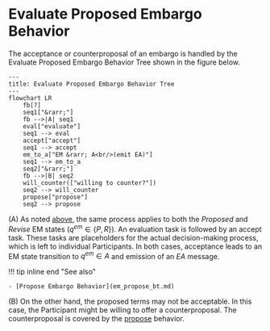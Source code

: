 # Evaluate Proposed Embargo Behavior

The acceptance or counterproposal of an embargo is handled by the Evaluate Proposed Embargo Behavior Tree shown in the
figure below.

```mermaid
---
title: Evaluate Proposed Embargo Behavior Tree
---
flowchart LR
    fb[?]
    seq1["&rarr;"]
    fb -->|A| seq1
    eval["evaluate"]
    seq1 --> eval
    accept["accept"]
    seq1 --> accept
    em_to_a["EM &rarr; A<br/>(emit EA)"]
    seq1 --> em_to_a
    seq2["&rarr;"]
    fb -->|B| seq2
    will_counter(["willing to counter?"])
    seq2 --> will_counter
    propose["propose"]
    seq2 --> propose
```

(A) As noted [above](em_bt.md), the same process applies to both the *Proposed* and *Revise* EM states ($q^{em} \in \{P,R\}$).
An evaluation task is followed by an accept task.
These tasks are placeholders for the actual decision-making process, which is left to individual Participants.
In both cases, acceptance leads to an EM state transition to $q^{em} \in A$ and emission of an $EA$ message.

!!! tip inline end "See also"

    - [Propose Embargo Behavior](em_propose_bt.md)

(B) On the other hand, the proposed terms may not be acceptable.
In this case, the Participant might be willing to offer a counterproposal.
The counterproposal is covered by the [propose](em_propose_bt.md) behavior.




